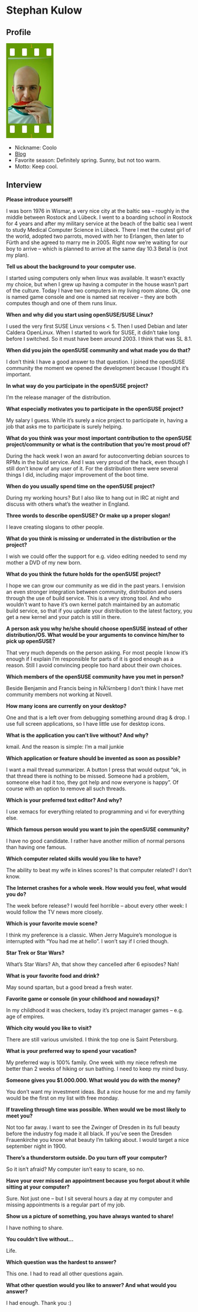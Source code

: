 # Stephan Kulow

## Profile

![Stephan](images/stephan_kulow.jpg)

* Nickname: Coolo
* [Blog](http://www.kdedevelopers.org/blog/124)
* Favorite season: Definitely spring. Sunny, but not too warm.
* Motto: Keep cool.

## Interview

**Please introduce yourself!**

I was born 1976 in Wismar, a very nice city at the baltic sea – roughly in the middle between Rostock and Lübeck. I went to a boarding school in Rostock for 4 years and after my military service at the beach of the baltic sea I went to study Medical Computer Science in Lübeck. There I met the cutest girl of the world, adopted two parrots, moved with her to Erlangen, then later to Fürth and she agreed to marry me in 2005. Right now we’re waiting for our boy to arrive – which is planned to arrive at the same day 10.3 Beta1 is (not my plan).


**Tell us about the background to your computer use.**

I started using computers only when linux was available. It wasn’t exactly my choice, but when I grew up having a computer in the house wasn’t part of the culture. Today I have two computers in my living room alone. Ok, one is named game console and one is named sat receiver – they are both computes though and one of them runs linux.


**When and why did you start using openSUSE/SUSE Linux?**

I used the very first SUSE Linux versions < 5. Then I used Debian and later Caldera OpenLinux. When I started to work for SUSE, it didn’t take long before I switched. So it must have been around 2003. I think that was SL 8.1.


**When did you join the openSUSE community and what made you do that?**

I don’t think I have a good answer to that question. I joined the openSUSE community the moment we opened the development because I thought it’s important.


**In what way do you participate in the openSUSE project?**

I’m the release manager of the distribution.


**What especially motivates you to participate in the openSUSE project?**

My salary I guess. While it’s surely a nice project to participate in, having a job that asks me to participate is surely helping.


**What do you think was your most important contribution to the openSUSE project/community or what is the contribution that you’re most proud of?**

During the hack week I won an award for autoconverting debian sources to RPMs in the build service. And I was very proud of the hack, even though I still don’t know of any user of it.
For the distribution there were several things I did, including major improvement of the boot time.


**When do you usually spend time on the openSUSE project?**

During my working hours? But I also like to hang out in IRC at night and discuss with others what’s the weather in England.


**Three words to describe openSUSE? Or make up a proper slogan!**

I leave creating slogans to other people.


**What do you think is missing or underrated in the distribution or the project?**

I wish we could offer the support for e.g. video editing needed to send my mother a DVD of my new born.


**What do you think the future holds for the openSUSE project?**

I hope we can grow our community as we did in the past years. I envision an even stronger integration between community, distribution and users through the use of build service. This is a very strong tool. And who wouldn’t want to have it’s own kernel patch maintained by an automatic build service, so that if you update your distribution to the latest factory, you get a new kernel and your patch is still in there.


**A person ask you why he/she should choose openSUSE instead of other distribution/OS. What would be your arguments to convince him/her to pick up openSUSE?**

That very much depends on the person asking. For most people I know it’s enough if I explain I’m responsible for parts of it is good enough as a reason. Still I avoid convincing people too hard about their own choices.


**Which members of the openSUSE community have you met in person?**

Beside Benjamin and Francis being in NÃ¼rnberg I don’t think I have met community members not working at Novell.


**How many icons are currently on your desktop?**

One and that is a left over from debugging something around drag & drop. I use full screen applications, so I have little use for desktop icons.


**What is the application you can’t live without? And why?**

kmail. And the reason is simple: I’m a mail junkie


**Which application or feature should be invented as soon as possible?**

I want a mail thread summarizer. A button I press that would output “ok, in that thread there is nothing to be missed. Someone had a problem, someone else had it too, they got help and now everyone is happy”. Of course with an option to remove all such threads.


**Which is your preferred text editor? And why?**

I use xemacs for everything related to programming and vi for everything else.


**Which famous person would you want to join the openSUSE community?**

I have no good candidate. I rather have another million of normal persons than having one famous.


**Which computer related skills would you like to have?**

The ability to beat my wife in klines scores? Is that computer related? I don’t know.


**The Internet crashes for a whole week. How would you feel, what would you do?**

The week before release? I would feel horrible – about every other week: I would follow the TV news more closely.


**Which is your favorite movie scene?**

I think my preference is a classic. When Jerry Maguire’s monologue is interrupted with “You had me at hello”. I won’t say if I cried though.


**Star Trek or Star Wars?**

What’s Star Wars? Ah, that show they cancelled after 6 episodes? Nah!


**What is your favorite food and drink?**

May sound spartan, but a good bread a fresh water.


**Favorite game or console (in your childhood and nowadays)?**

In my childhood it was checkers, today it’s project manager games – e.g. age of empires.


**Which city would you like to visit?**

There are still various unvisited. I think the top one is Saint Petersburg.


**What is your preferred way to spend your vacation?**

My preferred way is 100% family. One week with my niece refresh me better than 2 weeks of hiking or sun bathing. I need to keep my mind busy.


**Someone gives you $1.000.000. What would you do with the money?**

You don’t want my investment ideas. But a nice house for me and my family would be the first on my list with free monday.


**If traveling through time was possible. When would we be most likely to meet you?**

Not too far away. I want to see the Zwinger of Dresden in its full beauty before the industry fog made it all black. If you’ve seen the Dresden Frauenkirche you know what beauty I’m talking about. I would target a nice september night in 1900.


**There’s a thunderstorm outside. Do you turn off your computer?**

So it isn’t afraid? My computer isn’t easy to scare, so no.


**Have your ever missed an appointment because you forgot about it while sitting at your computer?**

Sure. Not just one – but I sit several hours a day at my computer and missing appointments is a regular part of my job.


**Show us a picture of something, you have always wanted to share!**

I have nothing to share.


**You couldn’t live without…**

Life.


**Which question was the hardest to answer?**

This one. I had to read all other questions again.


**What other question would you like to answer? And what would you answer?**

I had enough. Thank you :)
